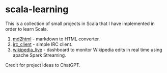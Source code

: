 # scala-learning

This is a collection of small projects in Scala that I have implemented in order to learn Scala.

1. [md2html](md2html/README.md) - markdown to HTML converter.
2. [irc_client](irc_client/README.md) - simple IRC client.
3. [wikipedia_live](wikipedia_live/README.md) - dashboard to monitor Wikipedia edits in real time using apache Spark Streaming.

Credit for project ideas to ChatGPT.